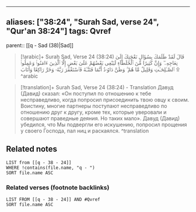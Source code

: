 
---
aliases: ["38:24", "Surah Sad, verse 24", "Qur'an 38:24"]
tags: Qvref
---

parent:: [[q - Sad (38)|Sad]]

> [!arabic]+ Surah Sad, Verse 24 (38:24)
> <span class="quran-arabic">قَالَ لَقَدْ ظَلَمَكَ بِسُؤَالِ نَعْجَتِكَ إِلَىٰ نِعَاجِهِۦ ۖ وَإِنَّ كَثِيرًا مِّنَ ٱلْخُلَطَآءِ لَيَبْغِى بَعْضُهُمْ عَلَىٰ بَعْضٍ إِلَّا ٱلَّذِينَ ءَامَنُوا۟ وَعَمِلُوا۟ ٱلصَّـٰلِحَـٰتِ وَقَلِيلٌ مَّا هُمْ ۗ وَظَنَّ دَاوُۥدُ أَنَّمَا فَتَنَّـٰهُ فَٱسْتَغْفَرَ رَبَّهُۥ وَخَرَّ رَاكِعًا وَأَنَابَ ۩</span>
^arabic

> [!translation]+ Surah Sad, Verse 24 (38:24) - Translation
> Давуд (Давид) сказал: «Он поступил по отношению к тебе несправедливо, когда попросил присоединить твою овцу к своим. Воистину, многие партнеры поступают несправедливо по отношению друг к другу, кроме тех, которые уверовали и совершают праведные деяния. Но таких мало». Давуд (Давид) убедился, что Мы подвергли его искушению, попросил прощения у своего Господа, пал ниц и раскаялся.
^translation



## Related notes
```dataview
LIST from [[q - 38 - 24]]
WHERE !contains(file.name, "q - ")
SORT file.name ASC
```

### Related verses (footnote backlinks)
```dataview
LIST FROM [[q - 38 - 24]] AND #Qvref
SORT file.name ASC
```

